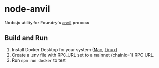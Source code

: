 # node-anvil

Node.js utility for Foundry's [anvil](https://book.getfoundry.sh/reference/cli/anvil) process

## Build and Run

1) Install Docker Desktop for your system ([Mac](https://docs.docker.com/desktop/install/mac-install/), [Linux](https://docs.docker.com/desktop/install/linux-install/))
2) Create a .env file with RPC_URL set to a mainnet (chainId=1) RPC URL.
3) Run `npm run docker` to test
